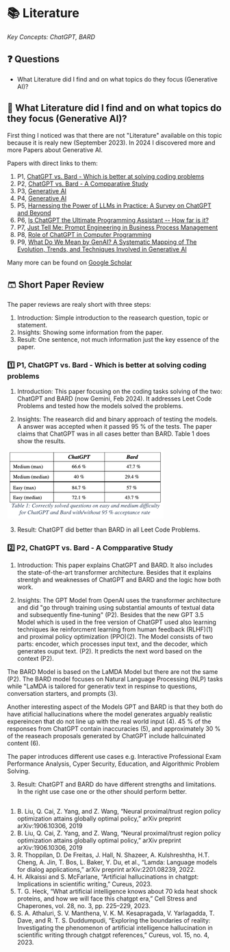# 📚 Literature

_Key Concepts: ChatGPT, BARD_

## ❓ Questions

- What Literature did I find and on what topics do they focus (Generative AI)?

## 🐳 What Literature did I find and on what topics do they focus (Generative AI)?

First thing I noticed was that there are not "Literature" available on this topic because it is realy new (September 2023). In 2024 I discovered more and more Papers about Generative AI.

Papers with direct links to them:

1. P1, [ChatGPT vs. Bard - Which is better at solving coding problems](https://rgdoi.net/10.13140/RG.2.2.36200.65284)
2. P2, [ChatGPT vs. Bard - A Compparative Study](10.22541/au.168923529.98827844/v1)
3. P3, [Generative AI](https://doi.org/10.1007/s12599-023-00834-7)
4. P4, [Generative AI](https://link.springer.com/10.1007/s12599-023-00834-7)
5. P5, [Harnessing the Power of LLMs in Practice: A Survey on ChatGPT and Beyond](http://arxiv.org/abs/2304.13712)
6. P6, [Is ChatGPT the Ultimate Programming Assistant -- How far is it?](https://arxiv.org/abs/2304.11938)
7. P7, [Just Tell Me: Prompt Engineering in Business Process Management](https://arxiv.org/abs/2304.07183)
8. P8, [Role of ChatGPT in Computer Programming](https://mesopotamian.press/journals/index.php/cs/article/view/51)
9. P9, [What Do We Mean by GenAI? A Systematic Mapping of The Evolution, Trends, and Techniques Involved in Generative AI](https://www.ijimai.org/journal/sites/default/files/2023-11/ijimai8_4_1.pdf)

Many more can be found on [Google Scholar](https://scholar.google.com)

## 🩳 Short Paper Review

The paper reviews are realy short with three steps:

1. Introduction: Simple introduction to the reasearch question, topic or statement.
2. Insights: Showing some information from the paper.
3. Result: One sentence, not much information just the key essence of the paper.

### 1️⃣ P1, ChatGPT vs. Bard - Which is better at solving coding problems

1. Introduction: This paper focusing on the coding tasks solving of the two: ChatGPT and BARD (now Gemini, Feb 2024). It addresses Leet Code Problems and tested how the models solved the problems.

2. Insights: The reasearch did and binary approach of testing the models. A answer was accepted when it passed 95 % of the tests. The paper claims that ChatGPT was in all cases better than BARD. Table 1 does show the results.

![Table 1: Correctly solved questions on easy and medium difficulty for ChatGPT and Bard with/without 95 % acceptance rate (Image and Text from the Paper)](./images/p1/chatgpt-vs-bard.png)

3. Result: ChatGPT did better than BARD in all Leet Code Problems.

### 2️⃣ P2, ChatGPT vs. Bard - A Compparative Study

1. Introduction: This paper explains ChatGPT and BARD. It also includes the state-of-the-art transformer architecture. Besides that it explains strentgh and weaknesses of ChatGPT and BARD and the logic how both work.

2. Insights: The GPT Model from OpenAI uses the transformer architecture and did "go through training using substantial amounts of textual data and subsequently fine-tuning" (P2). Besides that the new GPT 3.5 Model which is used in the free version of ChatGPT used also learning techniques ike reinforcment learning from human feedback (RLHF)(1) and proximal policy optimization (PPO)(2). The Model consists of two parts: encoder, which processes input text, and the decoder, which generates ouput text. (P2). It predicts the next word based on the context (P2).

The BARD Model is based on the LaMDA Model but there are not the same (P2). The BARD model focuses on Natural Language Processing (NLP) tasks while "LaMDA is tailored for generativ text in respinse to questions, conversation starters, and prompts (3).

Another interesting aspect of the Models GPT and BARD is that they both do have atificial hallucinations where the model generates arguably realistic expereincen that do not line up with the real world input (4). 45 % of the responses from ChatGPT contain inaccuracies (5), and approximately 30 % of the reaseach proposals generated by ChatGPT include hallcuinated content (6).

The paper introduces different use cases e.g. Interactive Professional Exam Performance Analysis, Cyper Security, Education, and Algorithmic Problem Solving.

3. Result: ChatGPT and BARD do have different strengths and limitations. In the right use case one or the other should perform better.

##

1. B. Liu, Q. Cai, Z. Yang, and Z. Wang, “Neural proximal/trust region policy optimization attains globally optimal policy,” arXiv preprint arXiv:1906.10306, 2019
2. B. Liu, Q. Cai, Z. Yang, and Z. Wang, “Neural proximal/trust region policy optimization attains globally optimal policy,” arXiv preprint arXiv:1906.10306, 2019
3. R. Thoppilan, D. De Freitas, J. Hall, N. Shazeer, A. Kulshreshtha, H.T. Cheng, A. Jin, T. Bos, L. Baker, Y. Du, et al., “Lamda: Language models for dialog applications,” arXiv preprint arXiv:2201.08239, 2022.
4. H. Alkaissi and S. McFarlane, “Artificial hallucinations in chatgpt: Implications in scientific writing,” Cureus, 2023.
5. T. G. Heck, “What artificial intelligence knows about 70 kda heat shock proteins, and how we will face this chatgpt era,” Cell Stress and Chaperones, vol. 28, no. 3, pp. 225–229, 2023.
6. S. A. Athaluri, S. V. Manthena, V. K. M. Kesapragada, V. Yarlagadda, T. Dave, and R. T. S. Duddumpudi, “Exploring the boundaries of reality: Investigating the phenomenon of artificial intelligence hallucination in scientific writing through chatgpt references,” Cureus, vol. 15, no. 4, 2023.
